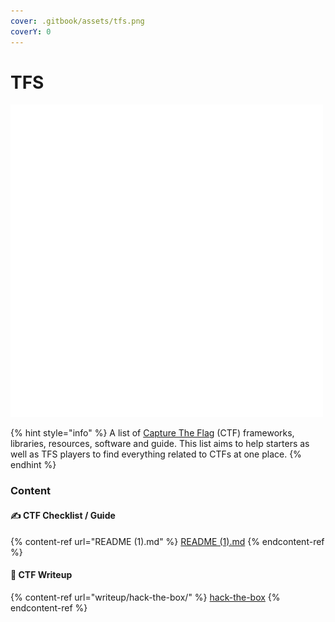 ```yaml
---
cover: .gitbook/assets/tfs.png
coverY: 0
---
```


# TFS

![](<.gitbook/assets/TFS (1).png>)

{% hint style="info" %}
A list of [Capture The Flag](https://en.wikipedia.org/wiki/Capture\_the\_flag#Computer\_security) (CTF) frameworks, libraries, resources, software and guide. This list aims to help starters as well as TFS players to find everything related to CTFs at one place.
{% endhint %}

### Content

#### ✍️ CTF Checklist / Guide

{% content-ref url="README (1).md" %}
[README (1).md](<README (1).md>)
{% endcontent-ref %}

#### 📕 CTF Writeup

{% content-ref url="writeup/hack-the-box/" %}
[hack-the-box](writeup/hack-the-box/)
{% endcontent-ref %}

